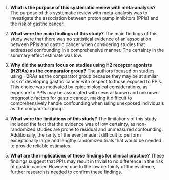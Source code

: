 1.  **What is the purpose of this systematic review with meta-analysis?** The purpose of this systematic review with meta-analysis was to investigate the association between proton pump inhibitors (PPIs) and the risk of gastric cancer.
    
2.  **What were the main findings of this study?** The main findings of this study were that there was no statistical evidence of an association between PPIs and gastric cancer when considering studies that addressed confounding in a comprehensive manner. The certainty in the summary effect estimate was low.
    
3.  **Why did the authors focus on studies using H2 receptor agonists (H2RAs) as the comparator group?** The authors focused on studies using H2RAs as the comparator group because they may be at similar risk of developing gastric cancer with respect to those exposed to PPIs. This choice was motivated by epidemiological considerations, as exposure to PPIs may be associated with several known and unknown prognostic factors for gastric cancer, making it difficult to comprehensively handle confounding when using unexposed individuals as the comparator group.
    
4.  **What were the limitations of this study?** The limitations of this study included the fact that the evidence was of low certainty, as non-randomized studies are prone to residual and unmeasured confounding. Additionally, the rarity of the event made it difficult to perform exceptionally large and lengthy randomized trials that would be needed to provide reliable estimates.
    
5.  **What are the implications of these findings for clinical practice?** These findings suggest that PPIs may result in trivial to no difference in the risk of gastric cancer. However, due to the low certainty of the evidence, further research is needed to confirm these findings.
